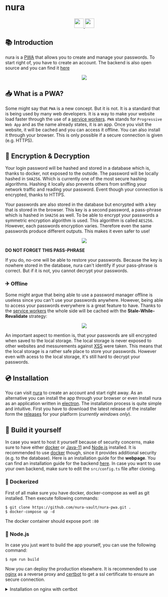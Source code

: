 # nura

<div align="center">
  <a href="https://reactjs.org/" target="_blank">
    <img
      src="https://img.shields.io/badge/Written%20in-React-%23EF4041?style=for-the-badge"
      height="30"
    />
  </a>
  <a href="https://nura-pwa.vercel.app/" target="_blank">
    <img
      src="https://img.shields.io/badge/live%20on-vercel-%27a147.svg?style=for-the-badge"
      height="30"
    />
  </a>
</div>

## 📚 Introduction

nura is a [PWA](#what-is-a-pwa) that allows you to create and manage your passwords. To start right of, you have to create an account. The backend is also open source and you can find it [here](https://github.com/nura-vault/nura-backend)

<div align="center">
    <img
       src="https://i.imgur.com/WqGBNWx.png"
    />
</div>

## 📥 What is a PWA?

Some might say that `PWA` is a new concept. But it is not. It is a standard that is being used by many web developers. It is a way to make your website load faster through the use of a [service workers](https://developers.google.com/web/fundamentals/primers/service-workers/). `PWA` stands for `Progressive Web App` and as the name already states, it is an app. Once you visit the website, it will be cached and you can access it offline. You can also install it through your browser. This is only possible if a secure connection is given (e.g. HTTPS).

## 🔑 Encryption & Decryption

Your login password will be hashed and stored in a database which is, thanks to docker, not exposed to the outside. The password will be locally hashed in `SHA256`. Which is currently one of the most secure hashing algorithms. Hashing it locally also prevents others from sniffing your network traffic and reading your password. Event though your connection is encrypted, thanks to HTTPS.

Your passwords are also stored in the database but encrypted with a key that is stored in the browser. This key is a second password, a pass-phrase which is hashed in `SHA256` as well. To be able to encrypt your passwords a symmetric encryption algorithm is used. This algorithm is called `AES256`. However, each passwords encryption varies. Therefore even the same passwords produce different outputs. This makes it even safer to use!

<div align="center">
    <img
        src="https://i.imgur.com/ZKRjgU2.png"
    />
</div>

**DO NOT FORGET THIS PASS-PHRASE**

If you do, no-one will be able to restore your passwords. Because the key is nowhere stored in the database, nura can't identify if your pass-phrase is correct. But if it is not, you cannot decrypt your passwords.

### ✈ Offline

Some might argue that being able to use a password manager offline is useless since you can't use your passwords anywhere. However, being able to access your passwords everywhere is a great feature to have. Thanks to the [service workers](https://developers.google.com/web/fundamentals/primers/service-workers/) the whole side will be cached with the **Stale-While-Revalidate** strategy:

<div align="center">
    <img
      src="https://i.imgur.com/LoQATnO.png"
    />
</div>

An important aspect to mention is, that your passwords are sill encrypted when saved to the local storage. The local storage is never exposed to other websites and messurements against [XSS](https://owasp.org/www-community/attacks/xss/) were taken. This means that the local storage is a rather safe place to store your passwords. However even with acess to the local storage, it's still hard to decrypt your passwords.

## 💿 Installation

You can visit [nura](https://nura-pwa.vercel.app/) to create an account and start right away. As an alternative you can install the app through your browser or even install nura as an application written in [electron](https://www.electronjs.org/). The installation process is quite simple and intuitive. First you have to download the latest release of the installer form the [releases](https://github.com/nura-vault/nura-pwa/releases) for your platform (*currently windows only*).

## 🧱 Build it yourself

In case you want to host it yourself because of security concerns, make sure to have either [docker](https://www.docker.com/) or [Java-11](http://jdk.java.net/java-se-ri/11) and [Node.js](https://nodejs.org/en/) installed. It is recommended to use [docker](https://www.docker.com/) though, since it provides additional security (e.g. to the database). Here is an installation guide for the **webpage**. You can find an installation guide for the backend [here](https://github.com/nura-vault/nura-backend). In case you want to use your own backend, make sure to edit the `src/config.ts` file after cloning.

### 🐳 Dockerized

First of all make sure you have docker, docker-compose as well as git installed.
Then execute following commands:

```shell
$ git clone https://github.com/nura-vault/nura-pwa.git .
$ docker-compose up -d
```

The docker container should expose port `:80`

### 📀 Node.js

In case you  just want to build the app yourself, you can use the following command:

``` shell
$ npm run build
```

Now you can deploy the production elsewhere. It is recommended to use [nginx](https://www.nginx.com/) as a reverse proxy and [certbot](https://certbot.eff.org/) to get a ssl certificate to ensure an secure connection.

<details>
    <summary> Installation on nginx with certbot </summary>

## 🔐 Get your ssl certificate

You can do this by adding following lines to `/etc/ningx/nginx.conf`.
Make sure to enter your domain (or subdomain) in the `server_name` field.

```
server {
    listen 80;
    server_name nura.mydomain.com;

    location / {
        http://localhost:80;
    }
}
```

And to get the certificate, execute the following command after installing certbot and setting up nginx:

```shell
$ certbot --nginx
```
</details>